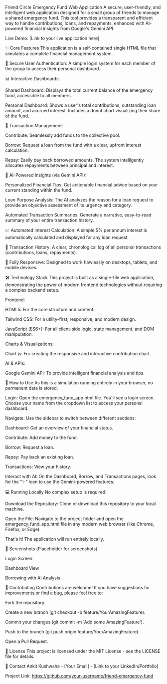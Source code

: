 Friend Circle Emergency Fund Web Application
A secure, user-friendly, and intelligent web application designed for a small group of friends to manage a shared emergency fund. This tool provides a transparent and efficient way to handle contributions, loans, and repayments, enhanced with AI-powered financial insights from Google's Gemini API.

Live Demo: [Link to your live application here]

✨ Core Features
This application is a self-contained single HTML file that simulates a complete financial management system.

👤 Secure User Authentication: A simple login system for each member of the group to access their personal dashboard.

📊 Interactive Dashboards:

Shared Dashboard: Displays the total current balance of the emergency fund, accessible to all members.

Personal Dashboard: Shows a user's total contributions, outstanding loan amount, and accrued interest. Includes a donut chart visualizing their share of the fund.

💸 Transaction Management:

Contribute: Seamlessly add funds to the collective pool.

Borrow: Request a loan from the fund with a clear, upfront interest calculation.

Repay: Easily pay back borrowed amounts. The system intelligently allocates repayments between principal and interest.

🧠 AI-Powered Insights (via Gemini API):

Personalized Financial Tips: Get actionable financial advice based on your current standing within the fund.

Loan Purpose Analysis: The AI analyzes the reason for a loan request to provide an objective assessment of its urgency and category.

Automated Transaction Summaries: Generate a narrative, easy-to-read summary of your entire transaction history.

📈 Automated Interest Calculation: A simple 5% per annum interest is automatically calculated and displayed for any loan request.

📜 Transaction History: A clear, chronological log of all personal transactions (contributions, loans, repayments).

📱 Fully Responsive: Designed to work flawlessly on desktops, tablets, and mobile devices.

🛠️ Technology Stack
This project is built as a single-file web application, demonstrating the power of modern frontend technologies without requiring a complex backend setup.

Frontend:

HTML5: For the core structure and content.

Tailwind CSS: For a utility-first, responsive, and modern design.

JavaScript (ES6+): For all client-side logic, state management, and DOM manipulation.

Charts & Visualizations:

Chart.js: For creating the responsive and interactive contribution chart.

AI & APIs:

Google Gemini API: To provide intelligent financial analysis and tips.

🚀 How to Use
As this is a simulation running entirely in your browser, no permanent data is stored.

Login: Open the emergency_fund_app.html file. You'll see a login screen. Choose your name from the dropdown list to access your personal dashboard.

Navigate: Use the sidebar to switch between different sections:

Dashboard: Get an overview of your financial status.

Contribute: Add money to the fund.

Borrow: Request a loan.

Repay: Pay back an existing loan.

Transactions: View your history.

Interact with AI: On the Dashboard, Borrow, and Transactions pages, look for the "✨" icon to use the Gemini-powered features.

💻 Running Locally
No complex setup is required!

Download the Repository: Clone or download this repository to your local machine.

Open the File: Navigate to the project folder and open the emergency_fund_app.html file in any modern web browser (like Chrome, Firefox, or Edge).

That's it! The application will run entirely locally.

📸 Screenshots
(Placeholder for screenshots)

Login Screen

Dashboard View

Borrowing with AI Analysis







🤝 Contributing
Contributions are welcome! If you have suggestions for improvements or find a bug, please feel free to:

Fork the repository.

Create a new branch (git checkout -b feature/YourAmazingFeature).

Commit your changes (git commit -m 'Add some AmazingFeature').

Push to the branch (git push origin feature/YourAmazingFeature).

Open a Pull Request.

📄 License
This project is licensed under the MIT License - see the LICENSE file for details.

📧 Contact
Ankit Kushwaha - [Your Email] - [Link to your LinkedIn/Portfolio]

Project Link: https://github.com/your-username/friend-emergency-fund
